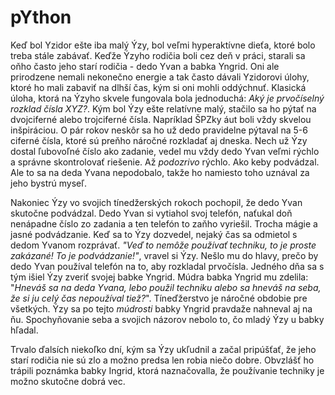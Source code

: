 # pYthon

Keď bol Yzidor ešte iba malý Ýzy, bol veľmi hyperaktívne dieťa, ktoré bolo treba stále zabávať. Keďže Ýzyho rodičia boli cez deň v práci, starali sa oňho často jeho starí rodičia - dedo Yvan a babka Yngrid. Oni ale prirodzene nemali nekonečno energie a tak často dávali Yzidorovi úlohy, ktoré ho mali zabaviť na dlhší čas, kým si oni mohli oddýchnuť. Klasická úloha, ktorá na Ýzyho skvele fungovala bola jednoduchá: *Aký je prvočíselný rozklad čísla XYZ?*. Kým bol Ýzy ešte relatívne malý, stačilo sa ho pýtať na dvojciferné alebo trojciferné čísla. Napríklad ŠPZky áut boli vždy skvelou inšpiráciou. O pár rokov neskôr sa ho už dedo pravidelne pýtaval na 5-6 ciferné čísla, ktoré sú preňho náročné rozkladať aj dneska. Nech už Ýzy dostal ľubovoľné číslo ako zadanie, vedel mu vždy dedo Yvan veľmi rýchlo a správne skontrolovať riešenie. Až *podozrivo* rýchlo. Ako keby podvádzal. Ale to sa na deda Yvana nepodobalo, takže ho namiesto toho uznával za jeho bystrú myseľ.

Nakoniec Ýzy vo svojich tínedžerských rokoch pochopil, že dedo Yvan skutočne podvádzal. Dedo Yvan si vytiahol svoj telefón, naťukal doň nenápadne číslo zo zadania a ten telefón to zaňho vyriešil. Trocha mágie a jasné podvádzanie. Keď sa to Ýzy dozvedel, nejaký čas sa odmietol s dedom Yvanom rozprávať. *"Veď to nemôže používať techniku, to je proste zakázané! To je podvádzanie!"*, vravel si Ýzy. Nešlo mu do hlavy, prečo by dedo Yvan používal telefón na to, aby rozkladal prvočísla. Jedného dňa sa s tým išiel Ýzy zveriť svojej babke Yngrid. Múdra babka Yngrid mu zdelila: "*Hneváš sa na deda Yvana, lebo použil techniku alebo sa hneváš na seba, že si ju celý čas nepoužíval tiež?*". Tíneďžerstvo je náročné obdobie pre všetkých. Ýzy sa po tejto *múdrosti* babky Yngrid pravdaže nahneval aj na ňu. Spochyňovanie seba a svojich názorov nebolo to, čo mladý Ýzy u babky hľadal. 

Trvalo ďalsích niekoľko dní, kým sa Ýzy ukľudnil a začal pripúšťať, že jeho starí rodičia nie sú zlo a možno predsa len robia niečo dobre. Obvzlášť ho trápili poznámka babky Ingrid, ktorá naznačovalla, že používanie techniky je možno skutočne dobrá vec.
